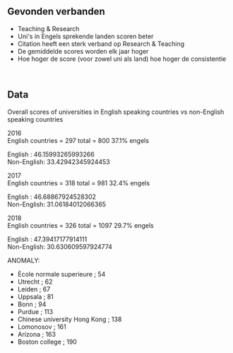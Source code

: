 ## Gevonden verbanden
* Teaching & Research
* Uni's in Engels sprekende landen scoren beter
* Citation heeft een sterk verband op Research & Teaching
* De gemiddelde scores worden elk jaar hoger
* Hoe hoger de score (voor zowel uni als land) hoe hoger de consistentie

<br>

## Data

Overall scores of universities in English speaking countries vs non-English speaking countries


2016  
English countries = 297
total = 800
37.1% engels

English    :  46.15993265993266  
Non-English:  33.42942345924453  


2017  
English countries = 318
total = 981
32.4% engels

English    :  46.68867924528302  
Non-English:  31.06184012066365  


2018  
English countries = 326
total = 1097
29.7% engels

English    :  47.39417177914111  
Non-English:  30.630609597924774  



ANOMALY:
- Ècole normale superieure ; 54
- Utrecht ; 62
- Leiden ; 67
- Uppsala ; 81
- Bonn ; 94
- Purdue ; 113
- Chinese university Hong Kong ; 138
- Lomonosov ; 161
- Arizona ; 163
- Boston college ; 190


